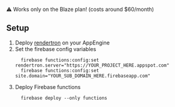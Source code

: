 ⚠️ Works only on the Blaze plan! (costs around $60/month)

## Setup

1.  Deploy [rendertron](https://github.com/GoogleChrome/rendertron) on your AppEngine
1.  Set the firebase config variables
    ```console
      firebase functions:config:set rendertron.server="https://YOUR_PROJECT_HERE.appspot.com"
      firebase functions:config:set site.domain="YOUR_SUB_DOMAIN_HERE.firebaseapp.com"
    ```
1.  Deploy Firebase functions
    ```console
      firebase deploy --only functions
    ```
